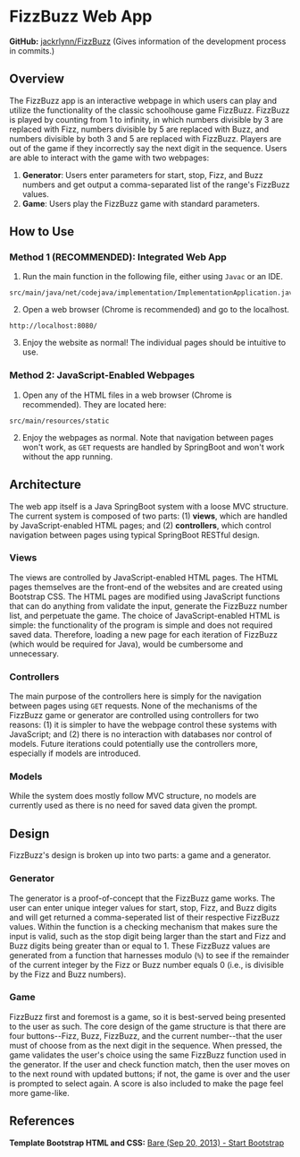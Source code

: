 # FizzBuzz Web App
<b>GitHub:</b> [jackrlynn/FizzBuzz](https://github.com/jackrlynn/FizzBuzz) (Gives information of the development process
in commits.)
## Overview
The FizzBuzz app is an interactive webpage in which users can play and utilize the functionality of the classic schoolhouse
game FizzBuzz. FizzBuzz is played by counting from 1 to infinity, in which numbers divisible by 3 are replaced with Fizz,
numbers divisible by 5 are replaced with Buzz, and numbers divisible by both 3 and 5 are replaced with FizzBuzz. Players are
out of the game if they incorrectly say the next digit in the sequence. Users are able to interact with the game with two webpages:
1. <b>Generator</b>: Users enter parameters for start, stop, Fizz, and Buzz numbers and get output a comma-separated
list of the range's FizzBuzz values.
2. <b>Game</b>: Users play the FizzBuzz game with standard parameters.
## How to Use
### Method 1 (RECOMMENDED): Integrated Web App
1. Run the main function in the following file, either using `Javac` or an IDE.
```
src/main/java/net/codejava/implementation/ImplementationApplication.java
```
2. Open a web browser (Chrome is recommended) and go to the localhost.
```
http://localhost:8080/
```
3. Enjoy the website as normal! The individual pages should be intuitive to use.
### Method 2: JavaScript-Enabled Webpages
1. Open any of the HTML files in a web browser (Chrome is recommended). They are located here:
```
src/main/resources/static
```
2. Enjoy the webpages as normal. Note that navigation between pages won't work, as `GET` requests are handled by SpringBoot
and won't work without the app running.
## Architecture
The web app itself is a Java SpringBoot system with a loose MVC structure. The current system is composed of two parts: (1) 
<b>views</b>, which are handled by JavaScript-enabled HTML pages; and (2) <b>controllers</b>, which control navigation
between pages using typical SpringBoot RESTful design.
### Views
The views are controlled by JavaScript-enabled HTML pages. The HTML pages themselves are the front-end of the websites and
are created using Bootstrap CSS. The HTML pages are modified using JavaScript functions that can do anything from validate the input,
generate the FizzBuzz number list, and perpetuate the game. The choice of JavaScript-enabled HTML is simple: the functionality
of the program is simple and does not required saved data. Therefore, loading a new page for each iteration of FizzBuzz
(which would be required for Java), would be cumbersome and unnecessary.
### Controllers
The main purpose of the controllers here is simply for the navigation between pages using `GET` requests. None
of the mechanisms of the FizzBuzz game or generator are controlled using controllers for two reasons: (1) it is simpler
to have the webpage control these systems with JavaScript; and (2) there is no interaction with databases nor control of
models. Future iterations could potentially use the controllers more, especially if models are introduced.
### Models
While the system does mostly follow MVC structure, no models are currently used as there is no need for saved data given
the prompt.
## Design
FizzBuzz's design is broken up into two parts: a game and a generator.
### Generator
The generator is a proof-of-concept that the FizzBuzz game works. The user can enter unique integer values for start, stop, Fizz, and Buzz digits and will get returned a comma-seperated list of their
respective FizzBuzz values. Within the function is a checking mechanism that makes sure the input is valid, such as the
stop digit being larger than the start and Fizz and Buzz digits being greater than or equal to 1. These FizzBuzz values
are generated from a function that harnesses modulo (`%`) to see if the remainder of the current integer by the Fizz or Buzz
number equals 0 (i.e., is divisible by the Fizz and Buzz numbers).
### Game
FizzBuzz first and foremost is a game, so it is best-served being presented to the user as such. The core design of the 
game structure is that there are four buttons--Fizz, Buzz, FizzBuzz, and the current number--that the user must of choose
from as the next digit in the sequence. When pressed, the game validates the user's choice using the same FizzBuzz function
used in the generator. If the user and check function match, then the user moves on to the next round with updated buttons;
if not, the game is over and the user is prompted to select again. A score is also included to make the page feel more game-like.
## References
<b>Template Bootstrap HTML and CSS:</b> [Bare (Sep 20, 2013) - Start Bootstrap](https://startbootstrap.com/template/bare)